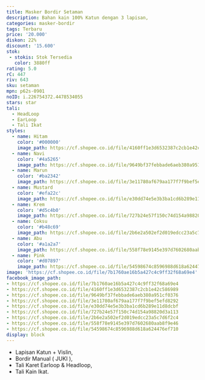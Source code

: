```yaml
---
title: Masker Bordir Setaman
description: Bahan kain 100% Katun dengan 3 lapisan,
categories: masker-bordir
tags: Terbaru
price: '20.000'
diskon: 22%
discount: '15.600'
stok:
 - stokis: Stok Tersedia
   color: 3880ff
rating: 5.0
rC: 447
riv: 643
sku: setaman
mpn: p62s-0901
noID: i.226754372.4478534055
stars: star
tali:
  - HeadLoop
  - EarLoop
  - Tali Ikat
styles:
  - name: Hitam
    color: '#000000'
    image_path: https://cf.shopee.co.id/file/4160ff1e3d6532387c2cb1e42c586989
  - name: Navi
    color: '#4a5265'
    image_path: https://cf.shopee.co.id/file/9649bf37febbade6aeb380a951cf0376
  - name: Marun
    color: '#ba2342'
    image_path: https://cf.shopee.co.id/file/3e11780af679aa177f7f9bef5efd8292
  - name: Mustard
    color: '#efa22c'
    image_path: https://cf.shopee.co.id/file/e30dd74e5e3b3ba1cd6b289e11d8dcbf
  - name: Krem
    color: '#d5c4b0'
    image_path: https://cf.shopee.co.id/file/727b24e57f150c74d154a98820d3a113
  - name: Coksu
    color: '#b48c69'
    image_path: https://cf.shopee.co.id/file/2b6e2a502ef2d019edcc23a5c7d6f2c4
  - name: Abu
    color: '#a1a2a7'
    image_path: https://cf.shopee.co.id/file/558f78e9145e397d7602680aab8f9e46
  - name: Pink
    color: '#d07897'
    image_path: https://cf.shopee.co.id/file/54598674c8596988d618a624476ef710
image: 'https://cf.shopee.co.id/file/7b1760ae16b5a427c4c9ff32f68a69e4'
facebook_image_path:
- https://cf.shopee.co.id/file/7b1760ae16b5a427c4c9ff32f68a69e4
- https://cf.shopee.co.id/file/4160ff1e3d6532387c2cb1e42c586989
- https://cf.shopee.co.id/file/9649bf37febbade6aeb380a951cf0376
- https://cf.shopee.co.id/file/3e11780af679aa177f7f9bef5efd8292
- https://cf.shopee.co.id/file/e30dd74e5e3b3ba1cd6b289e11d8dcbf
- https://cf.shopee.co.id/file/727b24e57f150c74d154a98820d3a113
- https://cf.shopee.co.id/file/2b6e2a502ef2d019edcc23a5c7d6f2c4
- https://cf.shopee.co.id/file/558f78e9145e397d7602680aab8f9e46
- https://cf.shopee.co.id/file/54598674c8596988d618a624476ef710
display: block
---
```


- Lapisan Katun + Vislin, 
- Bordir Manual ( JUKI ), 
- Tali Karet Earloop & Headloop, 
- Tali Kain Ikat.

